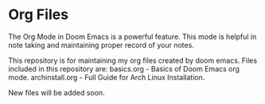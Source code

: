 # Org Files
The Org Mode in Doom Emacs is a powerful feature.
This mode is helpful in note taking and maintaining proper record of your notes.

This repository is for maintaining my org files created by doom emacs. 
Files included in this repository are:
basics.org - Basics of Doom Emacs org mode.
archinstall.org - Full Guide for Arch Linux Installation.

New files will be added soon.



